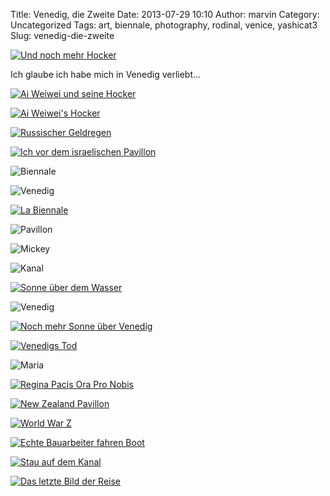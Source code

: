 Title: Venedig, die Zweite
Date: 2013-07-29 10:10
Author: marvin
Category: Uncategorized
Tags: art, biennale, photography, rodinal, venice, yashicat3
Slug: venedig-die-zweite

[![Und noch mehr
Hocker](https://farm4.staticflickr.com/3810/9379405454_80bda45402_b.jpg)](http://www.flickr.com/photos/marvinxsteadfast/9379405454/ "Und noch mehr Hocker by marvinxsteadfast, on Flickr")

Ich glaube ich habe mich in Venedig verliebt...

[![Ai Weiwei und seine
Hocker](https://farm6.staticflickr.com/5504/9379395296_cf6d86990e_b.jpg)](http://www.flickr.com/photos/marvinxsteadfast/9379395296/ "Ai Weiwei und seine Hocker by marvinxsteadfast, on Flickr")

[![Ai Weiwei's
Hocker](https://farm4.staticflickr.com/3771/9379319254_3197d4ec74_b.jpg)](http://www.flickr.com/photos/marvinxsteadfast/9379319254/ "Ai Weiwei's Hocker by marvinxsteadfast, on Flickr")

[![Russischer
Geldregen](https://farm3.staticflickr.com/2841/9376545899_be391c0ab1_b.jpg)](http://www.flickr.com/photos/marvinxsteadfast/9376545899/ "Russischer Geldregen by marvinxsteadfast, on Flickr")

[![Ich vor dem israelischen
Pavillon](https://farm4.staticflickr.com/3670/9379358502_fbe4665f01_b.jpg)](http://www.flickr.com/photos/marvinxsteadfast/9379358502/ "Ich vor dem israelischen Pavillon by marvinxsteadfast, on Flickr")

![Biennale]({filename}/images/9379374674_1302b5500a_b.jpg)

![Venedig]({filename}/images/9379417876_1f35c4ae8f_b.jpg)

[![La
Biennale](https://farm6.staticflickr.com/5487/9376639941_3fe489f2ea_b.jpg)](http://www.flickr.com/photos/marvinxsteadfast/9376639941/ "La Biennale by marvinxsteadfast, on Flickr")

![Pavillon]({filename}/images/9376643753_daf8ac8b83_b.jpg)

![Mickey]({filename}/images/9376666347_f30762dedd_b.jpg)

![Kanal]({filename}/images/9379459882_4d1deea269_b.jpg)

[![Sonne über dem
Wasser](https://farm6.staticflickr.com/5341/9376685713_21b16e0f0c_b.jpg)](http://www.flickr.com/photos/marvinxsteadfast/9376685713/ "Sonne über dem Wasser by marvinxsteadfast, on Flickr")

![Venedig]({filename}/images/9379509100_a4baccd2ed_b.jpg)

[![Noch mehr Sonne über
Venedig](https://farm8.staticflickr.com/7373/9376731705_a0ec05e3f6_b.jpg)](http://www.flickr.com/photos/marvinxsteadfast/9376731705/ "Noch mehr Sonne über Venedig by marvinxsteadfast, on Flickr")

[![Venedigs
Tod](https://farm8.staticflickr.com/7428/9379523742_f0f469949a_b.jpg)](http://www.flickr.com/photos/marvinxsteadfast/9379523742/ "Venedigs Tod by marvinxsteadfast, on Flickr")

![Maria]({filename}/images/9379529138_60b6632a35_b.jpg)

[![Regina Pacis Ora Pro
Nobis](https://farm4.staticflickr.com/3813/9379535354_c69a39def9_b.jpg)](http://www.flickr.com/photos/marvinxsteadfast/9379535354/ "Regina Pacis Ora Pro Nobis by marvinxsteadfast, on Flickr")

[![New Zealand
Pavillon](https://farm8.staticflickr.com/7421/9376760269_3c10430a2f_b.jpg)](http://www.flickr.com/photos/marvinxsteadfast/9376760269/ "New Zealand Pavillon by marvinxsteadfast, on Flickr")

[![World War
Z](https://farm6.staticflickr.com/5454/9379550514_73f5ed98ff_b.jpg)](http://www.flickr.com/photos/marvinxsteadfast/9379550514/ "World War Z by marvinxsteadfast, on Flickr")

[![Echte Bauarbeiter fahren
Boot](https://farm8.staticflickr.com/7359/9379554452_aeb2b42497_b.jpg)](http://www.flickr.com/photos/marvinxsteadfast/9379554452/ "Echte Bauarbeiter fahren Boot by marvinxsteadfast, on Flickr")

[![Stau auf dem
Kanal](https://farm3.staticflickr.com/2827/9379558058_317b5a02c4_b.jpg)](http://www.flickr.com/photos/marvinxsteadfast/9379558058/ "Stau auf dem Kanal by marvinxsteadfast, on Flickr")

[![Das letzte Bild der
Reise](https://farm8.staticflickr.com/7307/9376823635_6ac7ffff36_b.jpg)](http://www.flickr.com/photos/marvinxsteadfast/9376823635/ "Das letzte Bild der Reise by marvinxsteadfast, on Flickr")

